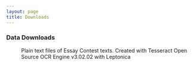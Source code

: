 ```yaml
---
layout: page
title: Downloads
---
```


### Data Downloads

<dl>
    <dt><a href=""><i class="fa fa-file-archive-o fa-5x"></i></a></dt>
    <dd>Plain text files of Essay Contest texts. Created with Tesseract Open Source OCR Engine v3.02.02 with Leptonica</dd> 
</dl>